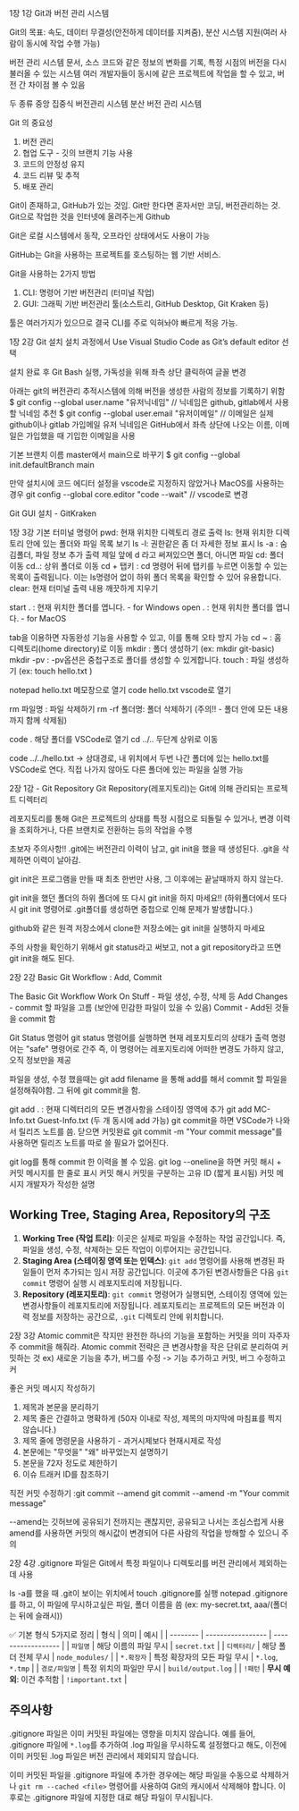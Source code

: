 1장 1강 Git과 버전 관리 시스템

Git의 목표: 속도, 데이터 무결성(안전하게 데이터를 지켜줌), 분산 시스템 지원(여러 사람이 동시에 작업 수행 가능)


버전 관리 시스템
문서, 소스 코드와 같은 정보의 변화를 기록, 특정 시점의 버전을 다시 불러올 수 있는 시스템
여러 개발자들이 동시에 같은 프로젝트에 작업을 할 수 있고, 버전 간 차이점 볼 수 있음

두 종류
중앙 집중식 버전관리 시스템
분산 버전 관리 시스템


Git 의 중요성
1. 버전 관리
2. 협업 도구 - 깃의 브랜치 기능 사용
3. 코드의 안정성 유지
4. 코드 리뷰 및 추적
5. 배포 관리


Git이 존재하고, GitHub가 있는 것임. Git만 한다면 혼자서만 코딩, 버전관리하는 것.
Git으로 작업한 것을 인터넷에 올려주는게 Github

Git은 로컬 시스템에서 동작, 오프라인 상태에서도 사용이 가능

GitHub는 Git을 사용하는 프로젝트를 호스팅하는 웹 기반 서비스.

Git을 사용하는 2가지 방법

1. CLI: 명령어 기반 버전관리 (터미널 작업)
2. GUI: 그래픽 기반 버전관리 툴(소스트리, GitHub Desktop, Git Kraken 등)

툴은 여러가지가 있으므로 결국 CLI를 주로 익혀놔야 빠르게 적응 가능.



1장 2강 Git 설치
설치 과정에서 Use Visual Studio Code as Git’s default editor 선택

설치 완료 후 Git Bash 실행, 가독성을 위해 좌측 상단 클릭하여 글꼴 변경

아래는 git의 버전관리 추적시스템에 의해 버전을 생성한 사람의 정보를 기록하기 위함
$ git config --global user.name "유저닉네임" // 닉네임은 github, gitlab에서 사용할 닉네임 추천
$ git config --global user.email "유저이메일"   // 이메일은 실제 github이나 gitlab 가입메일
유저 닉네임은 GitHub에서 좌측 상단에 나오는 이름, 이메일은 가입했을 때 기입한 이메일을 사용


기본 브랜치 이름 master에서 main으로 바꾸기
$ git config --global init.defaultBranch main

만약 설치시에 코드 에디터 설정을 vscode로 지정하지 않았거나 MacOS를 사용하는 경우
git config --global core.editor "code --wait" // vscode로 변경

Git GUI 설치 - GitKraken


1장 3강 기본 터미널 명령어
pwd: 현재 위치한 디렉토리 경로 출력
ls: 현재 위치한 디렉토리 안에 있는 폴더와 파일 목록 보기
	ls -l: 권한같은 좀 더 자세한 정보 표시
	ls -a : 숨김폴더, 파일 정보 추가 출력
	제일 앞에 d 라고 써져있으면 폴더, 아니면 파일
cd: 폴더 이동
	cd..: 상위 폴더로 이동
	cd + 탭키 : cd 명령어 뒤에 탭키를 누르면 이동할 수 있는 목록이 출력됩니다.
	이는 ls명령어 없이 하위 폴더 목록을 확인할 수 있어 유용합니다.
clear: 현재 터미널 출력 내용 깨끗하게 지우기

start  .  : 현재 위치한 폴더를 엽니다.    - for Windows
open  .  :  현재 위치한 폴더를 엽니다.  - for MacOS

tab을 이용하면 자동완성 기능을 사용할 수 있고, 이를 통해 오타 방지 가능
cd ~ : 홈 디렉토리(home directory)로 이동
mkdir : 폴더 생성하기 (ex: mkdir git-basic)
mkdir -pv :  -pv옵션은 중첩구조로 폴더를 생성할 수 있게합니다.
touch :  파일 생성하기 (ex: touch hello.txt )

notepad hello.txt 메모장으로 열기
code hello.txt vscode로 열기

rm 파일명 : 파일 삭제하기
rm -rf  폴더명: 폴더 삭제하기 (주의!! - 폴더 안에 모든 내용까지 함께 삭제됨)

code . 해당 폴더를 VSCode로 열기
cd ../.. 두단계 상위로 이동

code ../../hello.txt  -> 상대경로, 내 위치에서 두번 나간 폴더에 있는 hello.txt를 VSCode로 연다.
직접 나가지 않아도 다른 폴더에 있는 파일을 실행 가능


2장 1강 - Git Repository
Git Repository(레포지토리)는 Git에 의해 관리되는 프로젝트 디렉터리

레포지토리를 통해 Git은 프로젝트의 상태를 특정 시점으로 되돌릴 수 있거나,
변경 이력을 조회하거나, 다른 브랜치로 전환하는 등의 작업을 수행

초보자 주의사항!!
.git에는 버전관리 이력이 남고, git init을 했을 때 생성된다.
.git을 삭제하면 이력이 날아감.

git init은 프로그램을 만들 때 최초 한번만 사용, 그 이후에는 끝날때까지 하지 않는다.

git init을 했던 폴더의 하위 폴더에 또 다시 git init을 하지 마세요!!
(하위폴더에서 또다시 git init 명령어로 .git폴더를 생성하면 중첩으로 인해 문제가 발생합니다.)

github와 같은 원격 저장소에서 clone한 저장소에는 git init을 실행하지 마세요

주의 사항을 확인하기 위해서 git status라고 써보고, not a git repository라고 뜨면 git init을 해도 된다.


2장 2강 Basic Git Workflow : Add, Commit

The Basic Git Workflow
Work On Stuff - 파일 생성, 수정, 삭제 등
Add Changes - commit 할 파일을 고름 (보안에 민감한 파일이 있을 수 있음)
Commit - Add된 것들을 commit 함

Git Status 명령어
git status 명령어를 실행하면 현재 레포지토리의 상태가 출력
명령어는 "safe" 명령어로 간주 즉, 이 명령어는 레포지토리에 어떠한 변경도 가하지 않고, 오직 정보만을 제공

파일을 생성, 수정 했을때는 git add filename 을 통해 add를 해서 commit 할 파일을 설정해줘야함.
그 뒤에 git commit을 함.

git add . : 현재 디렉터리의 모든 변경사항을 스테이징 영역에 추가
git add MC-Info.txt Guest-Info.txt (두 개 동시에 add 가능)
git commit을 하면 VSCode가 나와서 릴리즈 노트를 씀. 닫으면 커밋완료
git commit -m "Your commit message"를 사용하면 릴리즈 노트를 따로 쓸 필요가 없어진다.


git log를 통해 commit 한 이력을 볼 수 있음.
git log --oneline을 하면 커밋 해시 + 커밋 메시지를 한 줄로 표시
커밋 해시	커밋을 구분하는 고유 ID (짧게 표시됨)
커밋 메시지	개발자가 작성한 설명

## Working Tree, Staging Area, Repository의 구조
1. **Working Tree (작업 트리)**: 이곳은 실제로 파일을 수정하는 작업 공간입니다. 즉, 파일을 생성, 수정, 삭제하는 모든 작업이 이루어지는 공간입니다.
2. **Staging Area (스테이징 영역 또는 인덱스)**: `git add` 명령어를 사용해 변경된 파일들이 먼저 추가되는 임시 저장 공간입니다. 이곳에 추가된 변경사항들은 다음 `git commit` 명령어 실행 시 레포지토리에 저장됩니다.
3. **Repository (레포지토리)**: `git commit` 명령어가 실행되면, 스테이징 영역에 있는 변경사항들이 레포지토리에 저장됩니다. 레포지토리는 프로젝트의 모든 버전과 이력 정보를 저장하는 공간으로, `.git` 디렉토리 안에 위치합니다.


2장 3강
Atomic commit은 작지만 완전한 하나의 기능을 포함하는 커밋을 의미
자주자주 commit을 해줘라.
Atomic commit 전략은 큰 변경사항을 작은 단위로 분리하여 커밋하는 것
ex) 새로운 기능을 추가, 버그를 수정 -> 기능 추가하고 커밋, 버그 수정하고 커

좋은 커밋 메시지 작성하기
1. 제목과 본문을 분리하기
2. 제목 줄은 간결하고 명확하게 (50자 이내로 작성, 제목의 마지막에 마침표를 찍지 않습니다.)
3. 제목 줄에 명령문을 사용하기 - 과거시제보다 현재시제로 작성
4. 본문에는 "무엇을" "왜" 바꾸었는지 설명하기
5. 본문을 72자 정도로 제한하기
6. 이슈 트래커 ID를 참조하기

직전 커밋 수정하기 :git commit --amend
git commit --amend -m "Your commit message"

--amend는 깃허브에 공유되기 전까지는 괜찮지만, 공유되고 나서는 조심스럽게 사용
amend를 사용하면 커밋의 해시값이 변경되어 다른 사람의 작업을 방해할 수 있으니 주의

2장 4강
.gitignore 파일은 Git에서 특정 파일이나 디렉토리를 버전 관리에서 제외하는 데 사용

ls -a를 했을 때 .git이 보이는 위치에서 touch .gitignore를 실행
notepad .gitignore를 하고, 이 파일에 무시하고싶은 파일, 폴더 이름을 씀
(ex: my-secret.txt, aaa/(폴더는 뒤에 슬래시))

✅ 기본 형식 5가지로 정리
| 형식       | 의미                | 예시                 |
| -------- | ----------------- | ------------------ |
| `파일명`    | 해당 이름의 파일 무시      | `secret.txt`       |
| `디렉터리/`  | 해당 폴더 전체 무시       | `node_modules/`    |
| `*.확장자`  | 특정 확장자의 모든 파일 무시  | `*.log`, `*.tmp`   |
| `경로/파일명` | 특정 위치의 파일만 무시     | `build/output.log` |
| `!패턴`    | **무시 예외**: 이건 추적함 | `!important.txt`   |



## 주의사항

.gitignore 파일은 이미 커밋된 파일에는 영향을 미치지 않습니다. 예를 들어, .gitignore 파일에 `*.log`를 추가하여 .log 파일을 무시하도록 설정했다고 해도, 이전에 이미 커밋된 .log 파일은 버전 관리에서 제외되지 않습니다.

이미 커밋된 파일을 .gitignore 파일에 추가한 경우에는 해당 파일을 수동으로 삭제하거나 `git rm --cached <file>` 명령어를 사용하여 Git의 캐시에서 삭제해야 합니다. 이후로는 .gitignore 파일에 지정한 대로 해당 파일이 무시됩니다.















